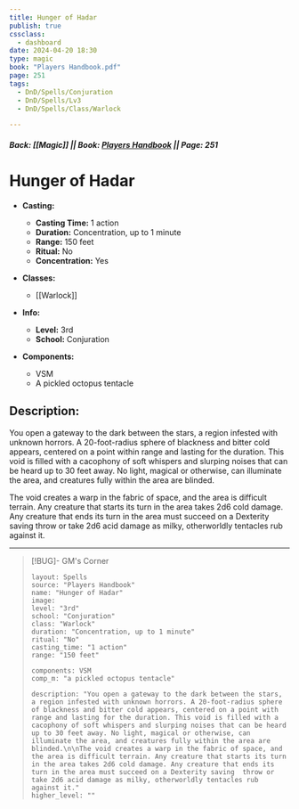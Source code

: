 ```yaml
---
title: Hunger of Hadar
publish: true
cssclass:
  - dashboard
date: 2024-04-20 18:30
type: magic
book: "Players Handbook.pdf"
page: 251
tags:
  - DnD/Spells/Conjuration
  - DnD/Spells/Lv3
  - DnD/Spells/Class/Warlock

---
```


##### Back: [[Magic]] || Book: [Players Handbook](https://drive.google.com/drive/folders/1O5bhpYizcIT5xxAoLOuzCRht_PVS7VSG?usp=sharing) || Page: 251

# Hunger of Hadar

- **Casting:**
    - **Casting Time:** 1 action
    - **Duration:** Concentration, up to 1 minute
    - **Range:** 150 feet
    - **Ritual:** No
    - **Concentration:** Yes
- **Classes:**
    - [[Warlock]]

- **Info:**
    - **Level:** 3rd
    - **School:** Conjuration
- **Components:**
    - VSM
    - A pickled octopus tentacle

## Description:
You open a gateway to the dark between the stars, a region infested with unknown horrors. A 20-foot-radius sphere of blackness and bitter cold appears, centered on a point within range and lasting for the duration. This void is filled with a cacophony of soft whispers and slurping noises that can be heard up to 30 feet away. No light, magical or otherwise, can illuminate the area, and creatures fully within the area are blinded.

The void creates a warp in the fabric of space, and the area is difficult terrain. Any creature that starts its turn in the area takes 2d6 cold damage. Any creature that ends its turn in the area must succeed on a Dexterity saving  throw or take 2d6 acid damage as milky, otherworldly tentacles rub against it.



---

> [!BUG]- GM's Corner
>
> ```statblock
> layout: Spells
> source: "Players Handbook"
> name: "Hunger of Hadar"
> image: 
> level: "3rd"
> school: "Conjuration"
> class: "Warlock"
> duration: "Concentration, up to 1 minute"
> ritual: "No"
> casting_time: "1 action"
> range: "150 feet"
>
> components: VSM
> comp_m: "a pickled octopus tentacle"
>
> description: "You open a gateway to the dark between the stars, a region infested with unknown horrors. A 20-foot-radius sphere of blackness and bitter cold appears, centered on a point with range and lasting for the duration. This void is filled with a cacophony of soft whispers and slurping noises that can be heard up to 30 feet away. No light, magical or otherwise, can illuminate the area, and creatures fully within the area are blinded.\n\nThe void creates a warp in the fabric of space, and the area is difficult terrain. Any creature that starts its turn in the area takes 2d6 cold damage. Any creature that ends its turn in the area must succeed on a Dexterity saving  throw or take 2d6 acid damage as milky, otherworldly tentacles rub against it."
> higher_level: ""
> ```
